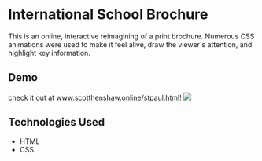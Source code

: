 # International School Brochure
This is an online, interactive reimagining of a print brochure. Numerous CSS animations were used to make it feel alive, draw the viewer's attention, and highlight key information.

## Demo
check it out at www.scotthenshaw.online/stpaul.html!
<img src="/demo/internationalSchoolBrochureDemo.gif" />

## Technologies Used
* HTML
* CSS
